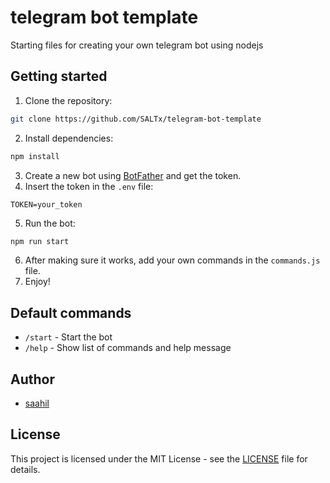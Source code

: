 # telegram bot template
 Starting files for creating your own telegram bot using nodejs

## Getting started
1. Clone the repository:
```bash
git clone https://github.com/SALTx/telegram-bot-template
```
2. Install dependencies:
```bash
npm install
```
3. Create a new bot using [BotFather](https://t.me/botfather) and get the token.
4. Insert the token in the `.env` file:
```env
TOKEN=your_token
```
5. Run the bot:
```bash
npm run start
```
6. After making sure it works, add your own commands in the `commands.js` file.
7. Enjoy!

## Default commands
- `/start` - Start the bot
- `/help` - Show list of commands and help message

## Author
- [saahil](https://github.com/SALTx)

## License
This project is licensed under the MIT License - see the [LICENSE](LICENSE) file for details.
